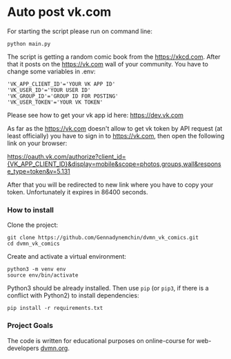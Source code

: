 # Auto post vk.com

For starting the script please run on command line: 
```
python main.py
```
The script is getting a random comic book from the https://xkcd.com.
After that it posts on the https://vk.com wall of your community.
You have to change some variables in .env:
```
'VK_APP_CLIENT_ID'='YOUR VK APP ID'
'VK_USER_ID'='YOUR USER ID'
'VK_GROUP_ID'='GROUP ID FOR POSTING'
'VK_USER_TOKEN'='YOUR VK TOKEN'
```
Please see how to get your vk app id here: https://dev.vk.com 

As far as the https://vk.com doesn't allow to get vk token by API request
(at least officially) you have to sign in to https://vk.com,
then open the following link on your browser:

https://oauth.vk.com/authorize?client_id={VK_APP_CLIENT_ID}&display=mobile&scope=photos,groups,wall&response_type=token&v=5.131

After that you will be redirected to new link where you have to copy your token.
Unfortunately it expires in 86400 seconds.

### How to install
Clone the project:
```
git clone https://github.com/Gennadynemchin/dvmn_vk_comics.git
cd dvmn_vk_comics
```
Create and activate a virtual environment:
```
python3 -m venv env
source env/bin/activate
```
Python3 should be already installed. 
Then use `pip` (or `pip3`, if there is a conflict with Python2) to install dependencies:
```
pip install -r requirements.txt
```

### Project Goals

The code is written for educational purposes on online-course for web-developers [dvmn.org](https://dvmn.org/).
